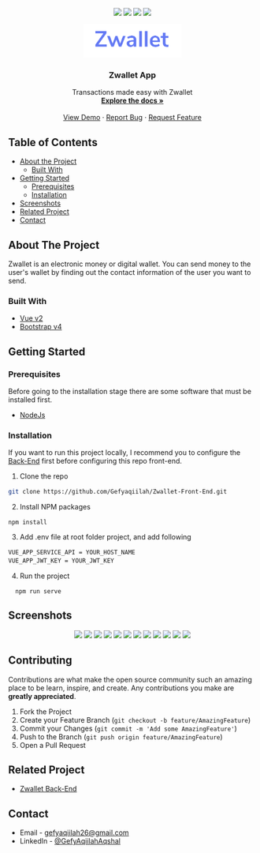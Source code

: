 <!--
*** Thanks for checking out this README Template. If you have a suggestion that would
*** make this better, please fork the repo and create a pull request or simply open
*** an issue with the tag "enhancement".
*** Thanks again! Now go create something AMAZING! :D
-->
<p align="center">
<img src="https://img.shields.io/github/repo-size/Gefyaqiilah/Zwallet-Front-End?color=%20%236379f4&label=Repo%20SIZE&logo=%20%236379f4&logoColor=%20%236379f4&style=for-the-badge">
 <a href="https://vuejs.org/"><img src="https://img.shields.io/badge/Vue-v2-green?style=for-the-badge"></a>
 <a href="https://getbootstrap.com/docs/4.6/getting-started/introduction"><img src="https://img.shields.io/badge/Bootstrap-v4-lightgreen?style=for-the-badge"></a>
   <a href="https://linkedin.com/in/gefyaqiilahaqshal"><img src="https://img.shields.io/badge/LinkedIn-gefy-blue?style=for-the-badge&logo=linkedin"></a>
</p>

<p align="center">
  <a href="https://github.com/Gefyaqiilah/Zwallet-Front-End">
    <img src="./screenshots/logo.png"  width="200px" alt="Logo" width="80">
  </a>

  <h3 align="center">Zwallet App</h3>

  <p align="center">
    Transactions made easy with Zwallet
    <br />
    <a href="https://github.com/Gefyaqiilah/Zwallet-Front-End"><strong>Explore the docs »</strong></a>
    <br />
    <br />
    <a href="https://zwallet-gefy.netlify.app">View Demo</a>
    ·
    <a href="https://github.com/Gefyaqiilah/Zwallet-Front-End">Report Bug</a>
    ·
    <a href="https://github.com/Gefyaqiilah/Zwallet-Front-End">Request Feature</a>
  </p>
</p>

<!-- TABLE OF CONTENTS -->
## Table of Contents

* [About the Project](#about-the-project)
  * [Built With](#built-with)
* [Getting Started](#getting-started)
  * [Prerequisites](#prerequisites)
  * [Installation](#installation)
* [Screenshots](#screenshots)
* [Related Project](#related-project)
* [Contact](#contact)



<!-- ABOUT THE PROJECT -->
## About The Project



Zwallet is an electronic money or digital wallet. You can send money to the user's wallet by finding out the contact information of the user you want to send.

### Built With

* [Vue v2](https://vuejs.org/v2)
* [Bootstrap v4](https://getbootstrap.com/docs/4.6/getting-started/introduction/)


<!-- GETTING STARTED -->
## Getting Started

### Prerequisites

Before going to the installation stage there are some software that must be installed first.

* [NodeJs](https://nodejs.org/en/download/)

### Installation

If you want to run this project locally, I recommend you to configure the [Back-End](https://github.com/Gefyaqiilah/Zwallet-Back-End) first before configuring this repo front-end.
1. Clone the repo
```sh
git clone https://github.com/Gefyaqiilah/Zwallet-Front-End.git
```
2. Install NPM packages
```
npm install
```
3. Add .env file at root folder project, and add following
```sh
VUE_APP_SERVICE_API = YOUR_HOST_NAME
VUE_APP_JWT_KEY = YOUR_JWT_KEY
```
4. Run the project
```
  npm run serve
```



<!-- ROADMAP -->
## Screenshots

<p align='center'>
  <span>
      <image width="200" src='./screenshots/landing-page.png' />
      <image width="200" src='./screenshots/register.png' />
      <image width="200" src='./screenshots/login.png' />
      <image width="200" src='./screenshots/create-pin.png' />
      <image width="200" src='./screenshots/home.png' />
      <image width="200" src='./screenshots/profile.png' />
      <image width="200" src='./screenshots/personal-information.png' />
      <image width="200" src='./screenshots/top-up.png' />
      <image width="200" src='./screenshots/search-receiver.png' />
      <image width="200" src='./screenshots/transfer-information.png' />
      <image width="200" src='./screenshots/input-pin.png' />
      <image width="200" src='./screenshots/transfer-success.png' />
     

<!-- CONTRIBUTING -->
## Contributing

Contributions are what make the open source community such an amazing place to be learn, inspire, and create. Any contributions you make are **greatly appreciated**.

1. Fork the Project
2. Create your Feature Branch (`git checkout -b feature/AmazingFeature`)
3. Commit your Changes (`git commit -m 'Add some AmazingFeature'`)
4. Push to the Branch (`git push origin feature/AmazingFeature`)
5. Open a Pull Request



## Related Project
- [Zwallet Back-End](https://github.com/Gefyaqiilah/Zwallet-Back-End)


<!-- CONTACT -->
## Contact

- Email - gefyaqiilah26@gmail.com
- LinkedIn - [@GefyAqiilahAqshal](https://linkedin.com/in/gefyaqiilahaqshal)


